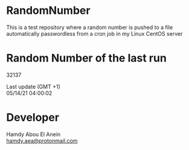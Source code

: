 # RandomNumber    
This is a test repository where a random number is pushed to a file automatically passwordless from a cron job in my Linux CentOS server    
# Random Number of the last run   
32137
      
Last update (GMT +1)    
05/14/21 04:00:02
# Developer    
Hamdy Abou El Anein   
hamdy.aea@protonmail.com
